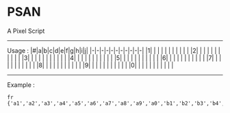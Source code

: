 # PSAN
A Pixel Script

------------
Usage :
|#|a|b|c|d|e|f|g|h|i|j|
|-|-|-|-|-|-|-|-|-|-|-|
|1| | | | | | | | | | |
|2| | | | | | | | | | |
|3| | | | | | | | | | |
|4| | | | | | | | | | |
|5| | | | | | | | | | |
|6| | | | | | | | | | |
|7| | | | | | | | | | |
|8| | | | | | | | | | |
|9| | | | | | | | | | |
|0| | | | | | | | | | |

------------
Example :
```
fr
{'a1','a2','a3','a4','a5','a6','a7','a8','a9','a0','b1','b2','b3','b4','b5','b6','b7','b8','b9','b0','c1','c2','c3','c4','c5','c6','c7','c8','c9','c0','d1','d2','d3','d4','d5','d6','d7','d8','d9','d0','e1','e2','e3','e4','e5','e6','e7','e8','e9','e0','f1','f2','f3','f4','f5','f6','f7','f8','f9','f0','g1','g2','g3','g4','g5','g6','g7','g8','g9','g0','h1','h2','h3','h4','h5','h6','h7','h8','h9','h0','i1','i2','i3','i4','i5','i6','i7','i8','i9','i0','j1','j2','j3','j4','j5','j6','j7','j8','j9','j0'}
```
